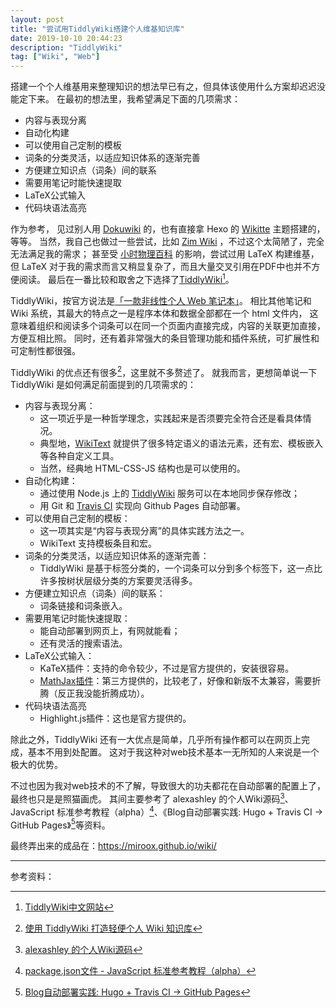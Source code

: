 ```yaml
---
layout: post
title: "尝试用TiddlyWiki搭建个人维基知识库"
date: 2019-10-10 20:44:23
description: "TiddlyWiki"
tag: ["Wiki", "Web"]
---
```


搭建一个个人维基用来整理知识的想法早已有之，但具体该使用什么方案却迟迟没能定下来。
在最初的想法里，我希望满足下面的几项需求：

* 内容与表现分离
* 自动化构建
* 可以使用自己定制的模板
* 词条的分类灵活，以适应知识体系的逐渐完善
* 方便建立知识点（词条）间的联系
* 需要用笔记时能快速提取
* LaTeX公式输入
* 代码块语法高亮

作为参考，
见过别人用 [Dokuwiki](https://www.dokuwiki.org/dokuwiki) 的，也有直接拿 Hexo 的 [Wikitte](https://github.com/zthxxx/hexo-theme-Wikitten) 主题搭建的，等等。
当然，我自己也做过一些尝试，比如 [Zim Wiki](https://www.zim-wiki.org/) ，不过这个太简陋了，完全无法满足我的需求；
甚至受 [小时物理百科](http://wuli.wiki/) 的影响，尝试过用 LaTeX 构建维基，但 LaTeX 对于我的需求而言又稍显复杂了，而且大量交叉引用在PDF中也并不方便阅读。
最后在一番比较和取舍之下选择了[TiddlyWiki](https://tiddlywiki.com/)[^1]。

TiddlyWiki，按官方说法是[「一款非线性个人 Web 笔记本」](https://github.com/Jermolene/TiddlyWiki5#readme)。
相比其他笔记和 Wiki 系统，其最大的特点之一是程序本体和数据全部都在一个 html 文件内，
这意味着组织和阅读多个词条可以在同一个页面内直接完成，内容的关联更加直接，方便互相比照。
同时，还有着非常强大的条目管理功能和插件系统，可扩展性和可定制性都很强。

TiddlyWiki 的优点还有很多[^2]，这里就不多赘述了。
就我而言，更想简单说一下 TiddlyWiki 是如何满足前面提到的几项需求的：

* 内容与表现分离：
    * 这一项近乎是一种哲学理念，实践起来是否须要完全符合还是看具体情况。
    * 典型地，[WikiText](http://www.tiddlywiki.cn/#WikiText) 就提供了很多特定语义的语法元素，还有宏、模板嵌入等各种自定义工具。
    * 当然，经典地 HTML-CSS-JS 结构也是可以使用的。
* 自动化构建：
    * 通过使用 Node.js 上的 [TiddlyWiki](http://www.tiddlywiki.cn/#Installing%20TiddlyWiki%20on%20Node.js) 服务可以在本地同步保存修改；
    * 用 Git 和 [Travis CI](https://travis-ci.org/) 实现向 Github Pages 自动部署。
* 可以使用自己定制的模板：
    * 这一项其实是“内容与表现分离”的具体实践方法之一。
    * WikiText 支持模板条目和宏。
* 词条的分类灵活，以适应知识体系的逐渐完善：
    * TiddlyWiki 是基于标签分类的，一个词条可以分到多个标签下，这一点比许多按树状层级分类的方案要灵活得多。
* 方便建立知识点（词条）间的联系：
    * 词条链接和词条嵌入。
* 需要用笔记时能快速提取：
    * 能自动部署到网页上，有网就能看；
    * 还有灵活的搜索语法。
* LaTeX公式输入：
    * KaTeX插件：支持的命令较少，不过是官方提供的，安装很容易。
    * [MathJax插件](http://mathjax-tw5.kantorsite.net/)：第三方提供的，比较老了，好像和新版不太兼容，需要折腾（反正我没能折腾成功）。
* 代码块语法高亮
    * Highlight.js插件：这也是官方提供的。

除此之外，TiddlyWiki 还有一大优点是简单，几乎所有操作都可以在网页上完成，基本不用到处配置。
这对于我这种对web技术基本一无所知的人来说是一个极大的优势。

不过也因为我对web技术的不了解，导致很大的功夫都花在自动部署的配置上了，最终也只是是照猫画虎。
其间主要参考了 alexashley 的个人Wiki源码[^3]、JavaScript 标准参考教程（alpha）[^4]、《Blog自动部署实践: Hugo + Travis CI -> GitHub Pages》[^5]等资料。

最终弄出来的成品在：<https://miroox.github.io/wiki/>

---

参考资料：

[^1]: [TiddlyWiki中文网站](http://www.tiddlywiki.cn/)
[^2]: [使用 TiddlyWiki 打造轻便个人 Wiki 知识库](http://blog.dimpurr.com/tiddly-wiki/)
[^3]: [alexashley 的个人Wiki源码](https://github.com/alexashley/wiki)
[^4]: [package.json文件 - JavaScript 标准参考教程（alpha）](http://javascript.ruanyifeng.com/nodejs/packagejson.html)
[^5]: [Blog自动部署实践: Hugo + Travis CI -> GitHub Pages](https://blog.yuantops.com/tech/hugo-travis-ci-auto-deploy-to-gh-pages/)
